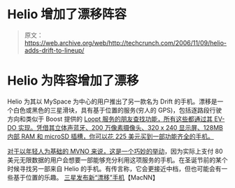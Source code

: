 # Helio 增加了漂移阵容

> 原文：<https://web.archive.org/web/http://techcrunch.com/2006/11/09/helio-adds-drift-to-lineup/>

# Helio 为阵容增加了漂移

Helio 为其以 MySpace 为中心的用户推出了另一款名为 Drift 的手机。漂移是一个白色或黑色的三星滑块，具有基于位置的服务(穷人的 GPS)，包括逐路段行驶方向和类似于 Boost 提供的 [Loopt 服务的朋友查找功能，所有这些都通过其 EV-DO 实现。凭借其立体声蓝牙、200 万像素摄像头、320 x 240 显示屏、128MB 内部 RAM 和 microSD 插槽，你可以花 225 美元买到一部功能齐全的手机。](https://web.archive.org/web/20130627205419/http://crunchgear.com/2006/09/13/boost-asks-where-you-at-loopt-answers/)

[对于以年轻人为基础的 MVNO 来说，这是一个巧妙的举动](https://web.archive.org/web/20130627205419/http://crunchgear.com/2006/11/01/helio-to-launch-two-new-phones-we-add-two-cents/)，因为实际上支付 80 美元无限数据的用户会想要一部能够充分利用这项服务的手机。在圣诞节前的某个时候寻找另一部来自 Helio 的手机。有传言称，它会更接近中档，但也可能会有一些基于位置的乐趣。
 [三星发布新“漂移”手机](https://web.archive.org/web/20130627205419/http://www.macnn.com/articles/06/11/01/new.samsung.phone.at.helio/)【MacNN】